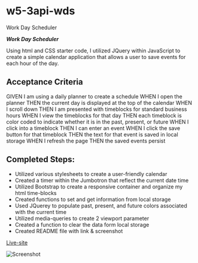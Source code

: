# w5-3api-wds
Work Day Scheduler

***Work Day Scheduler***

Using html and CSS starter code, I utilized JQuery within JavaScript to create a simple calendar application that allows a user to save events for each hour of the day.

## Acceptance Criteria

GIVEN I am using a daily planner to create a schedule
WHEN I open the planner
THEN the current day is displayed at the top of the calendar
WHEN I scroll down
THEN I am presented with timeblocks for standard business hours
WHEN I view the timeblocks for that day
THEN each timeblock is color coded to indicate whether it is in the past, present, or future
WHEN I click into a timeblock
THEN I can enter an event
WHEN I click the save button for that timeblock
THEN the text for that event is saved in local storage
WHEN I refresh the page
THEN the saved events persist

## Completed Steps:

* Utilized various stylesheets to create a user-friendly calendar
* Created a timer within the Jumbotron that reflect the current date time
* Utilized Bootstrap to create a responsive container and organize my html time-blocks
* Created functions to set and get information from local storage
* Used JQuerey to populate past, present, and future colors associated with the current time
* Utilized media-queries to create 2 viewport parameter
* Created a function to clear the data form local storage
* Created README file with link & screenshot

[Live-site](https://human-exp11.github.io/w5-3api-wds/)

![Screenshot](./git-images/wds.png.)

